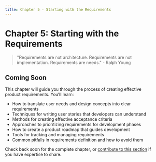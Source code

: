 ```yaml
---
title: Chapter 5 - Starting with the Requirements
---
```


# Chapter 5: Starting with the Requirements

> "Requirements are not architecture. Requirements are not implementation. Requirements are needs." - Ralph Young

## Coming Soon

This chapter will guide you through the process of creating effective product requirements. You'll learn:

- How to translate user needs and design concepts into clear requirements
- Techniques for writing user stories that developers can understand
- Methods for creating effective acceptance criteria
- Approaches to prioritizing requirements for development phases
- How to create a product roadmap that guides development
- Tools for tracking and managing requirements
- Common pitfalls in requirements definition and how to avoid them

Check back soon for the complete chapter, or [contribute to this section](/contribute) if you have expertise to share. 